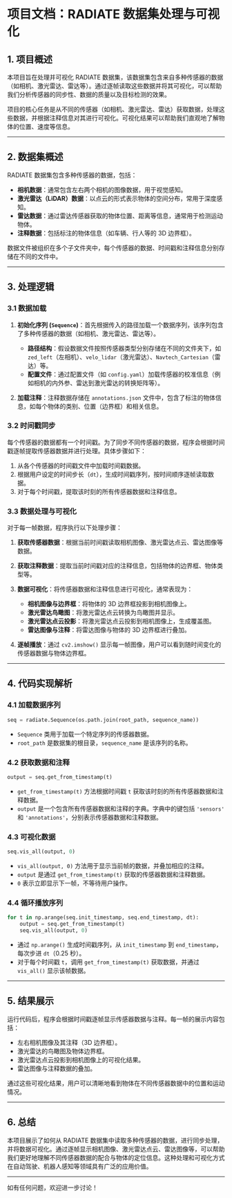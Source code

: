 # 项目文档：RADIATE 数据集处理与可视化

## 1. 项目概述

本项目旨在处理并可视化 RADIATE 数据集，该数据集包含来自多种传感器的数据（如相机、激光雷达、雷达等）。通过逐帧读取这些数据并将其可视化，可以帮助我们分析传感器的同步性、数据的质量以及目标检测的效果。

项目的核心任务是从不同的传感器（如相机、激光雷达、雷达）获取数据，处理这些数据，并根据注释信息对其进行可视化。可视化结果可以帮助我们直观地了解物体的位置、速度等信息。

---

## 2. 数据集概述

RADIATE 数据集包含多种传感器的数据，包括：

- **相机数据**：通常包含左右两个相机的图像数据，用于视觉感知。
- **激光雷达（LiDAR）数据**：以点云的形式表示物体的空间分布，常用于深度感知。
- **雷达数据**：通过雷达传感器获取的物体位置、距离等信息，通常用于检测运动物体。
- **注释数据**：包括标注的物体信息（如车辆、行人等的 3D 边界框）。

数据文件被组织在多个子文件夹中，每个传感器的数据、时间戳和注释信息分别存储在不同的文件中。

---

## 3. 处理逻辑

### 3.1 数据加载

1. **初始化序列 (`Sequence`)**：首先根据传入的路径加载一个数据序列，该序列包含了多种传感器的数据（如相机、激光雷达、雷达等）。
   - **路径结构**：假设数据文件按照传感器类型分别存储在不同的文件夹下，如 `zed_left`（左相机）、`velo_lidar`（激光雷达）、`Navtech_Cartesian`（雷达）等。
   - **配置文件**：通过配置文件（如 `config.yaml`）加载传感器的校准信息（例如相机的内外参、雷达到激光雷达的转换矩阵等）。
   
2. **加载注释**：注释数据存储在 `annotations.json` 文件中，包含了标注的物体信息，如每个物体的类别、位置（边界框）和相关信息。

### 3.2 时间戳同步

每个传感器的数据都有一个时间戳。为了同步不同传感器的数据，程序会根据时间戳逐帧提取传感器数据并进行处理。具体步骤如下：

1. 从各个传感器的时间戳文件中加载时间戳数据。
2. 根据用户设定的时间步长（`dt`），生成时间戳序列，按时间顺序逐帧读取数据。
3. 对于每个时间戳，提取该时刻的所有传感器数据和注释信息。

### 3.3 数据处理与可视化

对于每一帧数据，程序执行以下处理步骤：

1. **获取传感器数据**：根据当前时间戳读取相机图像、激光雷达点云、雷达图像等数据。
2. **获取注释数据**：提取当前时间戳对应的注释信息，包括物体的边界框、物体类型等。
3. **数据可视化**：将传感器数据和注释信息进行可视化，通常表现为：
   - **相机图像与边界框**：将物体的 3D 边界框投影到相机图像上。
   - **激光雷达鸟瞰图**：将激光雷达点云转换为鸟瞰图并显示。
   - **激光雷达点云投影**：将激光雷达点云投影到相机图像上，生成覆盖图。
   - **雷达图像与注释**：将雷达图像与物体的 3D 边界框进行叠加。

4. **逐帧播放**：通过 `cv2.imshow()` 显示每一帧图像，用户可以看到随时间变化的传感器数据与物体边界框。

---

## 4. 代码实现解析

### 4.1 加载数据序列

```python
seq = radiate.Sequence(os.path.join(root_path, sequence_name))
```

- `Sequence` 类用于加载一个特定序列的传感器数据。
- `root_path` 是数据集的根目录，`sequence_name` 是该序列的名称。

### 4.2 获取数据和注释

```python
output = seq.get_from_timestamp(t)
```

- `get_from_timestamp(t)` 方法根据时间戳 `t` 获取该时刻的所有传感器数据和注释数据。
- `output` 是一个包含所有传感器数据和注释的字典。字典中的键包括 `'sensors'` 和 `'annotations'`，分别表示传感器数据和注释数据。

### 4.3 可视化数据

```python
seq.vis_all(output, 0)
```

- `vis_all(output, 0)` 方法用于显示当前帧的数据，并叠加相应的注释。
- `output` 是通过 `get_from_timestamp(t)` 获取的传感器数据和注释数据。
- `0` 表示立即显示下一帧，不等待用户操作。

### 4.4 循环播放序列

```python
for t in np.arange(seq.init_timestamp, seq.end_timestamp, dt):
    output = seq.get_from_timestamp(t)
    seq.vis_all(output, 0)
```

- 通过 `np.arange()` 生成时间戳序列，从 `init_timestamp` 到 `end_timestamp`，每次步进 `dt`（0.25 秒）。
- 对于每个时间戳 `t`，调用 `get_from_timestamp(t)` 获取数据，并通过 `vis_all()` 显示该帧数据。

---

## 5. 结果展示

运行代码后，程序会根据时间戳逐帧显示传感器数据与注释。每一帧的展示内容包括：
- 左右相机图像及其注释（3D 边界框）。
- 激光雷达的鸟瞰图及物体边界框。
- 激光雷达点云投影到相机图像上的可视化结果。
- 雷达图像与注释数据的叠加。

通过这些可视化结果，用户可以清晰地看到物体在不同传感器数据中的位置和运动情况。

---

## 6. 总结

本项目展示了如何从 RADIATE 数据集中读取多种传感器的数据，进行同步处理，并将数据可视化。通过逐帧显示相机图像、激光雷达点云、雷达图像等，可以帮助我们更好地理解不同传感器数据的配合与物体的定位信息。这种处理和可视化方式在自动驾驶、机器人感知等领域具有广泛的应用价值。

---

如有任何问题，欢迎进一步讨论！